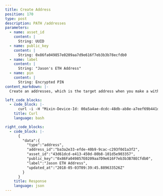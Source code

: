 ```yaml
---
title: Create Address
position: 170
type: post
description: PATH /addresses
parameters:
  - name: asset_id
    content: |
      String: UUID
  - name: public_key
    content: |
      String: 0x86fa049857e0209aa7d9e616f7eb3b3b78ecfdb0
  - name: label
    content: |
      String: "Jason's ETH Address"
  - name: pin
    content: |
      String: Encrypted PIN
content_markdown: |-
  Create an addresses, which is the target address when you make a withdrawal.

left_code_blocks:
  - code_block: |-
      curl -i -H "Mixin-Device-Id: 00a5a4ae-dcdc-48db-ab8e-a7eef69b441d" -H "Content-Type: application/json" -H "Authorization: Bearer eyJhbGciOiJSUzUxMiIsInR5cCI6IkpXVCJ9.eyJleHAiOjE1MzMxMTYzNjEsImlhdCI6MTUyNTM0MDM2MSwianRpIjoiNDRhOGRiZDAtODU3NC00Y2VhLTk3NWEtYzI5OWIwZWQyMTk4Iiwic2lkIjoiYTM0YzA3YTktNzU1ZC00YjU0LTk0YzUtZTQ1ZTlhMmRkNDNlIiwic2lnIjoiN2IzMzEwYTQ2NjY5YzNkNWJkMjFkNjRlNWRhNTJjMmQ4M2MzYWFjNTUzMmU3OTdkMjAzMzY0NzE3MDhiMDJjOCIsInVpZCI6IjA2YWVkMWUzLWJkNzctNGE1OS05OTFhLTViYjVhZTZmYmIwOSJ9.LSoJ0iWCo1g71SC_SYDsY6ZobUxh2Ue0e0D7VC1-cRfudJHCjR00OM2LhrTTub6BB--BnplPWNYOuz8zdxdZwNhY0OpwEpeVg2zxW202MDlp_PW3nQP1U_wv6SvdtqzdM6JswL-GGhl2CEDEGN8iivUGwv54ouOv4U2pqR5IrBc" "https://api.mixin.one/addresses" -XPOST --data '{"asset_id":"43d61dcd-e413-450d-80b8-101d5e903357","label":"Jason ETH Address","pin":"nRF5OyFmO4REG6lcPk1jwKDJrENim791uLe+HH0g7EwQHXK9FgCMJl5RDKbeCNDW","public_key":"0x86fa049857e0209aa7d9e616f7eb3b3b78ecfdb0"}'
    title: Curl
    language: bash

right_code_blocks:
  - code_block: |-
      {  
        "data":{  
          "type":"address",
          "address_id":"ba3a2e33-efde-40b9-9cac-c293f0d1a3f2",
          "asset_id":"43d61dcd-e413-450d-80b8-101d5e903357",
          "public_key":"0x86Fa049857E0209aa7D9e616F7eb3b3B78ECfdb0",
          "label":"Jason ETH Address",
          "updated_at":"2018-05-03T09:39:45.889633526Z"
        }
      }
    title: Response
    language: json
---
```

